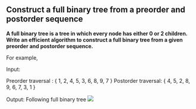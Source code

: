## Construct a full binary tree from a preorder and postorder sequence

**A full binary tree is a tree in which every node has either 0 or 2 children. Write an efficient algorithm to 
construct a full binary tree from a given preorder and postorder sequence.**

For example,

Input:
 
Preorder traversal : { 1, 2, 4, 5, 3, 6, 8, 9, 7 }
Postorder traversal: { 4, 5, 2, 8, 9, 6, 7, 3, 1 }
 
 
Output: Following full binary tree
![](https://www.techiedelight.com/wp-content/uploads/Full-Binary-Tree.png)
